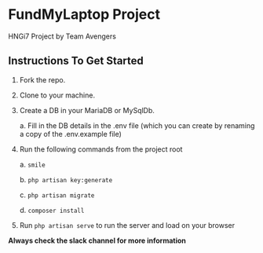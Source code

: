 # FundMyLaptop Project
HNGi7 Project by Team Avengers

## Instructions To Get Started

1. Fork the repo.

2. Clone to your machine.

3. Create a DB in your MariaDB or MySqlDb. 

    a. Fill in the DB details in the .env file (which you can create by renaming a copy of the .env.example file)
4. Run the following commands from the project root

    a. `smile`
    
    b. `php artisan key:generate`
    
    c. `php artisan migrate`

    d. `composer install`
    
5. Run `php artisan serve` to run the server and load on your browser

**Always check the slack channel for more information**
